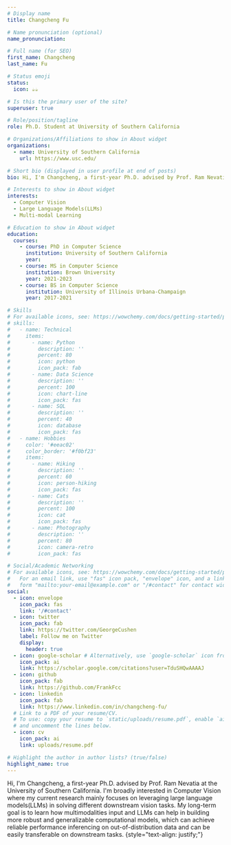 ```yaml
---
# Display name
title: Changcheng Fu

# Name pronunciation (optional)
name_pronunciation: 

# Full name (for SEO)
first_name: Changcheng
last_name: Fu

# Status emoji
status:
  icon: ☕️☕️

# Is this the primary user of the site?
superuser: true

# Role/position/tagline
role: Ph.D. Student at University of Southern California

# Organizations/Affiliations to show in About widget
organizations:
  - name: University of Southern California
    url: https://www.usc.edu/

# Short bio (displayed in user profile at end of posts)
bio: Hi, I'm Changcheng, a first-year Ph.D. advised by Prof. Ram Nevatia at the University of Southern California. I'm broadly interested in Computer Vision where my current research mainly focuses on leveraging large language models(LLMs) in solving different downstream vision tasks. My long-term goal is to learn how multimodalities input and LLMs can help in building more robust and generalizable computational models, which can achieve reliable performance inferencing on out-of-distribution data and can be easily transferable on downstream tasks.

# Interests to show in About widget
interests:
  - Computer Vision
  - Large Language Models(LLMs)
  - Multi-modal Learning

# Education to show in About widget
education:
  courses:
    - course: PhD in Computer Science
      institution: University of Southern California
      year: 
    - course: MS in Computer Science
      institution: Brown University
      year: 2021-2023
    - course: BS in Computer Science
      institution: University of Illinois Urbana-Champaign
      year: 2017-2021

# Skills
# For available icons, see: https://wowchemy.com/docs/getting-started/page-builder/#icons
# skills:
#   - name: Technical
#     items:
#       - name: Python
#         description: ''
#         percent: 80
#         icon: python
#         icon_pack: fab
#       - name: Data Science
#         description: ''
#         percent: 100
#         icon: chart-line
#         icon_pack: fas
#       - name: SQL
#         description: ''
#         percent: 40
#         icon: database
#         icon_pack: fas
#   - name: Hobbies
#     color: '#eeac02'
#     color_border: '#f0bf23'
#     items:
#       - name: Hiking
#         description: ''
#         percent: 60
#         icon: person-hiking
#         icon_pack: fas
#       - name: Cats
#         description: ''
#         percent: 100
#         icon: cat
#         icon_pack: fas
#       - name: Photography
#         description: ''
#         percent: 80
#         icon: camera-retro
#         icon_pack: fas

# Social/Academic Networking
# For available icons, see: https://wowchemy.com/docs/getting-started/page-builder/#icons
#   For an email link, use "fas" icon pack, "envelope" icon, and a link in the
#   form "mailto:your-email@example.com" or "/#contact" for contact widget.
social:
  - icon: envelope
    icon_pack: fas
    link: '/#contact'
  - icon: twitter
    icon_pack: fab
    link: https://twitter.com/GeorgeCushen
    label: Follow me on Twitter
    display:
      header: true
  - icon: google-scholar # Alternatively, use `google-scholar` icon from `ai` icon pack
    icon_pack: ai
    link: https://scholar.google.com/citations?user=TduSHQwAAAAJ
  - icon: github
    icon_pack: fab
    link: https://github.com/FrankFcc
  - icon: linkedin
    icon_pack: fab
    link: https://www.linkedin.com/in/changcheng-fu/
  # Link to a PDF of your resume/CV.
  # To use: copy your resume to `static/uploads/resume.pdf`, enable `ai` icons in `params.yaml`,
  # and uncomment the lines below.
  - icon: cv
    icon_pack: ai
    link: uploads/resume.pdf

# Highlight the author in author lists? (true/false)
highlight_name: true
---
```


Hi, I'm Changcheng, a first-year Ph.D. advised by Prof. Ram Nevatia at the University of Southern California. I'm broadly interested in Computer Vision where my current research mainly focuses on leveraging large language models(LLMs) in solving different downstream vision tasks. My long-term goal is to learn how multimodalities input and LLMs can help in building more robust and generalizable computational models, which can achieve reliable performance inferencing on out-of-distribution data and can be easily transferable on downstream tasks.
{style="text-align: justify;"}
